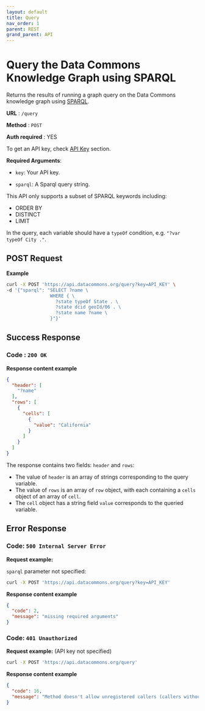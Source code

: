 ```yaml
---
layout: default
title: Query
nav_order: 1
parent: REST
grand_parent: API
---
```


# Query the Data Commons Knowledge Graph using SPARQL

Returns the results of running a graph query on the Data Commons knowledge graph
using [SPARQL](https://www.w3.org/TR/rdf-sparql-query/).

**URL** : `/query`

**Method** : `POST`

**Auth required** : YES

To get an API key, check [API Key](/api/setup.html) section.

**Required Arguments**:

*   `key`: Your API key.

*   `sparql`: A Sparql query string.

This API only supports a subset of SPARQL keywords including:

<!--- TODO: add link to sparql doc --->

-   ORDER BY
-   DISTINCT
-   LIMIT

In the query, each variable should have a `typeOf` condition, e.g. `"?var typeOf
City ."`.

## POST Request

**Example**

```bash
curl -X POST 'https://api.datacommons.org/query?key=API_KEY' \
-d '{"sparql": "SELECT ?name \
                WHERE { \
                  ?state typeOf State . \
                  ?state dcid geoId/06 . \
                  ?state name ?name \
                }"}'
```

## Success Response

### **Code** : `200 OK`

**Response content example**

```json
{
  "header": [
    "?name"
  ],
  "rows": [
    {
      "cells": [
        {
          "value": "California"
        }
      ]
    }
  ]
}
```

The response contains two fields: `header` and `rows`:

-   The value of `header` is an array of strings corresponding to the query
    variable.
-   The value of `rows` is an array of `row` object, with each containing a
    `cells` object of an array of `cell`.
-   The `cell` object has a string field `value` corresponds to the queried
    variable.

## Error Response

### **Code**: `500 Internal Server Error`

**Request example:**

`sparql` parameter not specified:

```bash
curl -X POST 'https://api.datacommons.org/query?key=API_KEY'
```

**Response content example**

```json
{
  "code": 2,
  "message": "missing required arguments"
}
```

### **Code**: `401 Unauthorized`

**Request example:** (API key not specified)

```bash
curl -X POST 'https://api.datacommons.org/query'
```

**Response content example**

```json
{
  "code": 16,
  "message": "Method doesn't allow unregistered callers (callers without established identity). Please use API Key or other form of API consumer identity to call this API."
}
```
